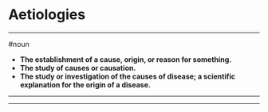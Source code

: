 # Aetiologies
---
#noun
- **The establishment of a cause, origin, or reason for something.**
- **The study of causes or causation.**
- **The study or investigation of the causes of disease; a scientific explanation for the origin of a disease.**
---
---
